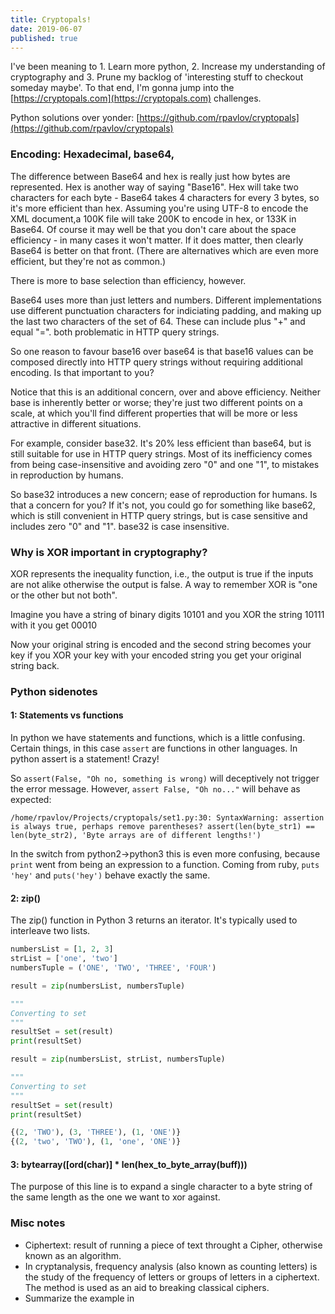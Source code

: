 ```yaml
---
title: Cryptopals!
date: 2019-06-07
published: true
---
```


I've been meaning to 1. Learn more python, 2. Increase my understanding of cryptography and 3. Prune my backlog of 'interesting stuff to checkout someday maybe'. To that end, I'm gonna jump into the [https://cryptopals.com](https://cryptopals.com) challenges.

Python solutions over yonder: [https://github.com/rpavlov/cryptopals](https://github.com/rpavlov/cryptopals)

### Encoding: Hexadecimal, base64,

The difference between Base64 and hex is really just how bytes are represented. Hex is another way of saying "Base16". Hex will take two characters for each byte - Base64 takes 4 characters for every 3 bytes, so it's more efficient than hex. Assuming you're using UTF-8 to encode the XML document,a 100K file will take 200K to encode in hex, or 133K in Base64. Of course it may well be that you don't care about the space efficiency - in many cases it won't matter. If it does matter, then clearly Base64 is better on that front. (There are alternatives which are even more efficient, but they're not as common.)

There is more to base selection than efficiency, however.

Base64 uses more than just letters and numbers. Different implementations use different punctuation characters for indiciating padding, and making up the last two characters of the set of 64. These can include plus "+" and equal "=". both problematic in HTTP query strings.

So one reason to favour base16 over base64 is that base16 values can be composed directly into HTTP query strings without requiring additional encoding. Is that important to you?

Notice that this is an additional concern, over and above efficiency. Neither base is inherently better or worse; they're just two different points on a scale, at which you'll find different properties that will be more or less attractive in different situations.

For example, consider base32. It's 20% less efficient than base64, but is still suitable for use in HTTP query strings. Most of its inefficiency comes from being case-insensitive and avoiding zero "0" and one "1", to mistakes in reproduction by humans.

So base32 introduces a new concern; ease of reproduction for humans. Is that a concern for you? If it's not, you could go for something like base62, which is still convenient in HTTP query strings, but is case sensitive and includes zero "0" and "1". base32 is case insensitive.

### Why is XOR important in cryptography?
XOR represents the inequality function, i.e., the output is true if the inputs are not alike otherwise the output is false. A way to remember XOR is "one or the other but not both".

Imagine you have a string of binary digits 10101 and you XOR the string 10111 with it you get 00010

Now your original string is encoded and the second string becomes your key if you XOR your key with your encoded string you get your original string back.

### Python sidenotes

#### 1: Statements vs functions

In python we have statements and functions, which is a little confusing. Certain things, in this case
`assert` are functions in other languages. In python assert is a statement! Crazy!

So `assert(False, "Oh no, something is wrong)` will deceptively not trigger the error message. However, `assert False, "Oh no..."` will behave as expected:

`/home/rpavlov/Projects/cryptopals/set1.py:30: SyntaxWarning: assertion is always true, perhaps remove parentheses? assert(len(byte_str1) == len(byte_str2), 'Byte arrays are of different lengths!')`

In the switch from python2->python3 this is even more confusing, because `print` went from being an expression to a function. Coming from ruby, `puts 'hey'` and `puts('hey')` behave exactly the same.

#### 2: zip()

The zip() function in Python 3 returns an iterator. It's typically used to interleave two lists.

```python
numbersList = [1, 2, 3]
strList = ['one', 'two']
numbersTuple = ('ONE', 'TWO', 'THREE', 'FOUR')

result = zip(numbersList, numbersTuple)

"""
Converting to set
"""
resultSet = set(result)
print(resultSet)

result = zip(numbersList, strList, numbersTuple)

"""
Converting to set
"""
resultSet = set(result)
print(resultSet)

{(2, 'TWO'), (3, 'THREE'), (1, 'ONE')}
{(2, 'two', 'TWO'), (1, 'one', 'ONE')}
```

#### 3: bytearray([ord(char)] * len(hex_to_byte_array(buff)))

The purpose of this line is to expand a single character to a byte string of the same length as the one we want to xor against.

### Misc notes

* Ciphertext: result of running a piece of text throught a Cipher, otherwise known as an algorithm.
* In cryptanalysis, frequency analysis (also known as counting letters) is the study of the frequency of letters or groups of letters in a ciphertext. The method is used as an aid to breaking classical ciphers.
* Summarize the example in